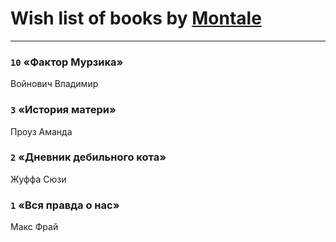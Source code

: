 # Wish list of books by [Montale](http://vk.com/id224219704)
---


### `10` «Фактор Мурзика»
Войнович Владимир

### `3` «История матери»
Проуз Аманда

### `2` «Дневник дебильного кота»
Жуффа Сюзи

### `1` «Вся правда о нас»
Макс Фрай

